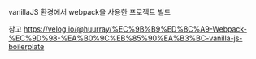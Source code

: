 vanillaJS 환경에서 webpack을 사용한 프로젝트 빌드

참고
https://velog.io/@huurray/%EC%9B%B9%ED%8C%A9-Webpack-%EC%9D%98-%EA%B0%9C%EB%85%90%EA%B3%BC-vanilla-js-boilerplate
